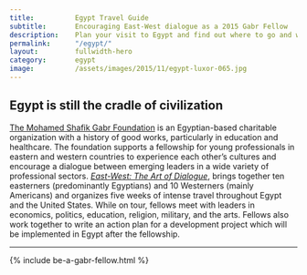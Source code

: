 ```yaml
---
title: 			Egypt Travel Guide
subtitle: 		Encouraging East-West dialogue as a 2015 Gabr Fellow
description: 	Plan your visit to Egypt and find out where to go and what to do in Egypt. Read about itineraries, activities, places to stay and travel essentials.
permalink: 		"/egypt/"
layout: 		fullwidth-hero
category: 		egypt
image: 			/assets/images/2015/11/egypt-luxor-065.jpg
---
```


## Egypt is still the cradle of civilization 

[The Mohamed Shafik Gabr Foundation](http://www.msgabrfoundation.org/) is an Egyptian-based charitable organization with a history of good works, particularly in education and healthcare. The foundation supports a fellowship for young professionals in eastern and western countries to experience each other’s cultures and encourage a dialogue between emerging leaders in a wide variety of professional sectors. *[East-West: The Art of Dialogue](https://eastwestdialogue.org/)*, brings together ten easterners (predominantly Egyptians) and 10 Westerners (mainly Americans) and organizes five weeks of intense travel throughout Egypt and the United States. While on tour, fellows meet with leaders in economics, politics, education, religion, military, and the arts. Fellows also work together to write an action plan for a development project which will be implemented in Egypt after the fellowship.

<hr>

{% include be-a-gabr-fellow.html %}